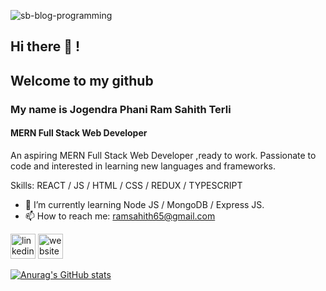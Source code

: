 
![sb-blog-programming](https://github.com/ram718/ram718/assets/110825928/0411a335-589d-418c-84ea-a55ea591b565)



## Hi there 👋 ! 
## Welcome to my github

### My name is Jogendra Phani Ram Sahith Terli
#### MERN Full Stack Web Developer
An aspiring MERN Full Stack Web Developer ,ready to work. Passionate to code and interested in learning new languages and frameworks.

Skills: REACT / JS / HTML / CSS / REDUX / TYPESCRIPT

- 🌱 I’m currently learning Node JS / MongoDB / Express JS.
- 📫 How to reach me: ramsahith65@gmail.com 


[<img src='https://cdn.jsdelivr.net/npm/simple-icons@3.0.1/icons/linkedin.svg' alt='linkedin' height='40'>](https://www.linkedin.com/in/ram-sahith-terli-b4073a1a9//)  [<img src='https://cdn.jsdelivr.net/npm/simple-icons@3.0.1/icons/icloud.svg' alt='website' height='40'>](https://ram718.github.io/)  


[![Anurag's GitHub stats](https://github-readme-stats.vercel.app/api?username=ram718)](https://github.com/anuraghazra/github-readme-stats)
